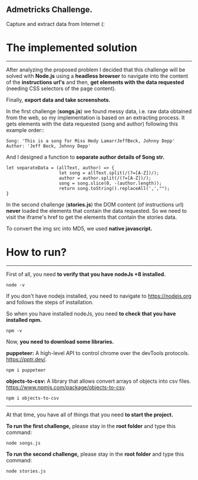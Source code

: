 ## Admetricks Challenge.
Capture and extract data from Internet (:

# The implemented solution
***
After analyzing the proposed problem I decided that this challenge will be solved with **Node.js** using a **headless browser** to navigate into the 
content of the **instructions url's** and then, **get elements with the data requested** (needing CSS selectors of the page content).

Finally, **export data and take screenshots.**

In the first challenge (**songs.js**) we found messy data, i.e. raw data obtained from the web, so my implementation is based on an extracting process. It gets elements with the data requested (song and author) following this example order::

    Song: 'This is a song for Miss Hedy LamarrJeffBeck, Johnny Depp'
    Author: 'Jeff Beck, Johnny Depp'

And I designed a function to **separate author details of Song str.**

    let separateData = (allText, author) => {
                        let song = allText.split(/(?=[A-Z])/); 
                        author = author.split(/(?=[A-Z])/);
                        song = song.slice(0, -(author.length)); 
                        return song.toString().replaceAll(',',"");
    }
    
In the second challenge (**stories.js**) the DOM content (of instructions url) **never** loaded the elements that contain the data requested. So we need to visit the iframe's href to get the elements that contain the stories data.

To convert the img src into MD5, we used **native javascript.**

# How to run?
***
First of all, you need **to verify that you have nodeJs +8 installed.**

    node -v

If you don't have nodejs installed, you need to navigate to https://nodejs.org and follows the steps of installation.

So when you have installed nodeJs, you need **to check that you have installed npm.**

    npm -v

Now, **you need to download some libraries.**

**puppeteer:** A high-level API to control chrome over the devTools protocols. https://pptr.dev/.

    npm i puppeteer 
    
**objects-to-csv:** A library that allows convert arrays of objects into csv files. https://www.npmjs.com/package/objects-to-csv.

    npm i objects-to-csv 

***

At that time, you have all of things that you need **to start the project.**

**To run the first challenge,** please stay in the **root folder** and type this command:

    node songs.js 

**To run the second challenge,** please stay in the **root folder** and type this command:

    node stories.js



